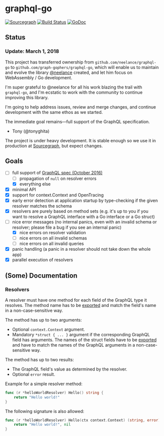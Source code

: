 # graphql-go

[![Sourcegraph](https://sourcegraph.com/github.com/graph-gophers/graphql-go/-/badge.svg)](https://sourcegraph.com/github.com/graph-gophers/graphql-go?badge)
[![Build Status](https://semaphoreci.com/api/v1/graph-gophers/graphql-go/branches/master/badge.svg)](https://semaphoreci.com/graph-gophers/graphql-go)
[![GoDoc](https://godoc.org/github.com/graph-gophers/graphql-go?status.svg)](https://godoc.org/github.com/graph-gophers/graphql-go)

## Status

### Update: March 1, 2018

This project has transferred ownership from `github.com/neelance/graphql-go` to
`github.com/graph-gophers/graphql-go`, which will enable us to maintain and evolve the
library [@neelance](https://github.com/neelance) created, and let him focus on WebAssembly / Go development.

I'm super grateful to @neelance for all his work blazing the trail
with `graphql-go`, and I'm ecstatic to work with the community to continue
improving this library.

I'm going to help address issues, review and merge changes, and continue development with
the same ethos as we started.

The immediate goal remains—full support of the GraphQL specification.

- Tony (@tonyghita)

The project is under heavy development. It is stable enough so we use it in production at [Sourcegraph](https://sourcegraph.com), but expect changes.

## Goals

* [ ] full support of [GraphQL spec (October 2016)](https://facebook.github.io/graphql/)
  * [ ] propagation of `null` on resolver errors
  * [x] everything else
* [x] minimal API
* [x] support for context.Context and OpenTracing
* [x] early error detection at application startup by type-checking if the given resolver matches the schema
* [x] resolvers are purely based on method sets (e.g. it's up to you if you want to resolve a GraphQL interface with a Go interface or a Go struct)
* [ ] nice error messages (no internal panics, even with an invalid schema or resolver; please file a bug if you see an internal panic)
  * [x] nice errors on resolver validation
  * [ ] nice errors on all invalid schemas
  * [ ] nice errors on all invalid queries
* [x] panic handling (a panic in a resolver should not take down the whole app)
* [x] parallel execution of resolvers

## (Some) Documentation

### Resolvers

A resolver must have one method for each field of the GraphQL type it resolves. The method name has to be [exported](https://golang.org/ref/spec#Exported_identifiers) and match the field's name in a non-case-sensitive way.

The method has up to two arguments:

- Optional `context.Context` argument.
- Mandatory `*struct { ... }` argument if the corresponding GraphQL field has arguments. The names of the struct fields have to be [exported](https://golang.org/ref/spec#Exported_identifiers) and have to match the names of the GraphQL arguments in a non-case-sensitive way.

The method has up to two results:

- The GraphQL field's value as determined by the resolver.
- Optional `error` result.

Example for a simple resolver method:

```go
func (r *helloWorldResolver) Hello() string {
	return "Hello world!"
}
```

The following signature is also allowed:

```go
func (r *helloWorldResolver) Hello(ctx context.Context) (string, error) {
	return "Hello world!", nil
}
```
